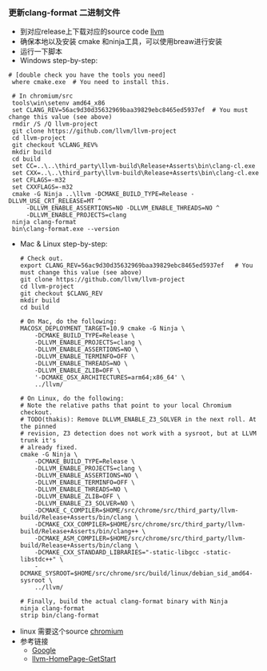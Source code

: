 ### 更新clang-format 二进制文件
 - 到对应release上下载对应的source code [llvm](https://github.com/llvm/llvm-project.git)
 - 确保本地以及安装 cmake 和ninja工具，可以使用breaw进行安装
 - 运行一下脚本
  - Windows step-by-step:
   ```shell
   # [double check you have the tools you need]
    where cmake.exe  # You need to install this.

    # In chromium/src
    tools\win\setenv amd64_x86
    set CLANG_REV=56ac9d30d35632969baa39829ebc8465ed5937ef  # You must change this value (see above)
    rmdir /S /Q llvm-project
    git clone https://github.com/llvm/llvm-project
    cd llvm-project
    git checkout %CLANG_REV%
    mkdir build
    cd build
    set CC=..\..\third_party\llvm-build\Release+Asserts\bin\clang-cl.exe
    set CXX=..\..\third_party\llvm-build\Release+Asserts\bin\clang-cl.exe
    set CFLAGS=-m32
    set CXXFLAGS=-m32
    cmake -G Ninja ..\llvm -DCMAKE_BUILD_TYPE=Release -DLLVM_USE_CRT_RELEASE=MT ^
        -DLLVM_ENABLE_ASSERTIONS=NO -DLLVM_ENABLE_THREADS=NO ^
        -DLLVM_ENABLE_PROJECTS=clang
    ninja clang-format
    bin\clang-format.exe --version
   ```
  - Mac & Linux step-by-step:
    ```shell
    # Check out.
    export CLANG_REV=56ac9d30d35632969baa39829ebc8465ed5937ef   # You must change this value (see above)
    git clone https://github.com/llvm/llvm-project
    cd llvm-project
    git checkout $CLANG_REV
    mkdir build
    cd build

    # On Mac, do the following:
    MACOSX_DEPLOYMENT_TARGET=10.9 cmake -G Ninja \
        -DCMAKE_BUILD_TYPE=Release \
        -DLLVM_ENABLE_PROJECTS=clang \
        -DLLVM_ENABLE_ASSERTIONS=NO \
        -DLLVM_ENABLE_TERMINFO=OFF \
        -DLLVM_ENABLE_THREADS=NO \
        -DLLVM_ENABLE_ZLIB=OFF \
        '-DCMAKE_OSX_ARCHITECTURES=arm64;x86_64' \
        ../llvm/

    # On Linux, do the following:
    # Note the relative paths that point to your local Chromium checkout.
    # TODO(thakis): Remove DLLVM_ENABLE_Z3_SOLVER in the next roll. At the pinned
    # revision, Z3 detection does not work with a sysroot, but at LLVM trunk it's
    # already fixed.
    cmake -G Ninja \
        -DCMAKE_BUILD_TYPE=Release \
        -DLLVM_ENABLE_PROJECTS=clang \
        -DLLVM_ENABLE_ASSERTIONS=NO \
        -DLLVM_ENABLE_TERMINFO=OFF \
        -DLLVM_ENABLE_THREADS=NO \
        -DLLVM_ENABLE_ZLIB=OFF \
        -DLLVM_ENABLE_Z3_SOLVER=NO \
        -DCMAKE_C_COMPILER=$HOME/src/chrome/src/third_party/llvm-build/Release+Asserts/bin/clang \
        -DCMAKE_CXX_COMPILER=$HOME/src/chrome/src/third_party/llvm-build/Release+Asserts/bin/clang++ \
        -DCMAKE_ASM_COMPILER=$HOME/src/chrome/src/third_party/llvm-build/Release+Asserts/bin/clang \
        -DCMAKE_CXX_STANDARD_LIBRARIES="-static-libgcc -static-libstdc++" \
        -DCMAKE_SYSROOT=$HOME/src/chrome/src/build/linux/debian_sid_amd64-sysroot \
        ../llvm/

    # Finally, build the actual clang-format binary with Ninja
    ninja clang-format
    strip bin/clang-format
    ```
   - linux 需要这个source [chromium](https://chromium.googlesource.com/chromium/src/)
- 参考链接
  - [Google](https://chromium.googlesource.com/chromium/src/+/HEAD/docs/updating_clang_format_binaries.md)
  - [llvm-HomePage-GetStart](https://clang.llvm.org/get_started.html)
